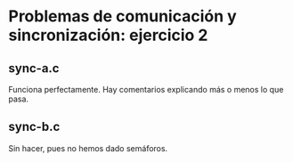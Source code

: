 # Problemas de comunicación y sincronización: ejercicio 2

## sync-a.c

Funciona perfectamente. Hay comentarios explicando más o menos lo que pasa.

## sync-b.c

Sin hacer, pues no hemos dado semáforos.
